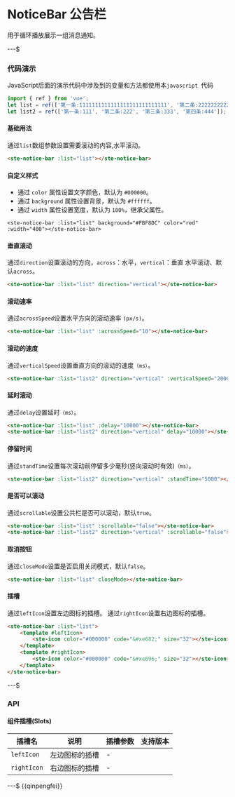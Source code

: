 # NoticeBar 公告栏

用于循环播放展示一组消息通知。

---$

### 代码演示

JavaScript后面的演示代码中涉及到的变量和方法都使用本`javascript
`代码

```javascript
import { ref } from 'vue';
let list = ref(['第一条:1111111111111111111111111111', '第二条:2222222222222222222222', '第三条:3333333333333']);
let list2 = ref(['第一条:111', '第二条:222', '第三条:333', '第四条:444']);
```

#### 基础用法

通过`list`数组参数设置需要滚动的内容,水平滚动。

```html
<ste-notice-bar :list="list"></ste-notice-bar>
```

#### 自定义样式

-   通过 `color` 属性设置文字颜色，默认为 `#000000`。
-   通过 `background` 属性设置背景，默认为 `#ffffff`。
-   通过 `width` 属性设置宽度，默认为 `100%`，继承父属性。

```
<ste-notice-bar :list="list" background="#FBF8DC" color="red" :width="400"></ste-notice-bar>
```

#### 垂直滚动

通过`direction`设置滚动的方向，`across`：水平，`vertical`：垂直 水平滚动、默认`across`。

```html
<ste-notice-bar :list="list" direction="vertical"></ste-notice-bar>
```

#### 滚动速率

通过`acrossSpeed`设置水平方向的滚动速率 `(px/s)`。

```html
<ste-notice-bar :list="list" :acrossSpeed="10"></ste-notice-bar>
```

#### 滚动的速度

通过`verticalSpeed`设置垂直方向的滚动的速度`（ms）`。

```html
<ste-notice-bar :list="list2" direction="vertical" :verticalSpeed="2000"></ste-notice-bar>
```

#### 延时滚动

通过`delay`设置延时`（ms）`。

```html
<ste-notice-bar :list="list" :delay="10000"></ste-notice-bar>
<ste-notice-bar :list="list2" direction="vertical" delay="10000"></ste-notice-bar>
```

#### 停留时间

通过`standTime`设置每次滚动前停留多少毫秒(竖向滚动时有效)`（ms）`。

```html
<ste-notice-bar :list="list2" direction="vertical" :standTime="5000"></ste-notice-bar>
```

#### 是否可以滚动

通过`scrollable`设置公共栏是否可以滚动，默认`true`。

```html
<ste-notice-bar :list="list" :scrollable="false"></ste-notice-bar>
<ste-notice-bar :list="list2" direction="vertical" :scrollable="false"></ste-notice-bar>
```

#### 取消按钮

通过`closeMode`设置是否启用关闭模式，默认`false`。

```html
<ste-notice-bar :list="list" closeMode></ste-notice-bar>
```

#### 插槽

通过`leftIcon`设置左边图标的插槽。
通过`rightIcon`设置右边图标的插槽。

```html
<ste-notice-bar :list="list">
    <template #leftIcon>
        <ste-icon color="#000000" code="&#xe682;" size="32"></ste-icon>
    </template>
    <template #rightIcon>
        <ste-icon color="#000000" code="&#xe696;" size="32"></ste-icon>
    </template>
</ste-notice-bar>
```

---$

### API

<!-- props -->

#### 组件插槽(Slots)

| 插槽名      | 说明           | 插槽参数 | 支持版本 |
| ----------- | -------------- | -------- | -------- |
| `leftIcon`  | 左边图标的插槽 | -        |          |
| `rightIcon` | 右边图标的插槽 | -        |          |

---$
{{qinpengfei}}
